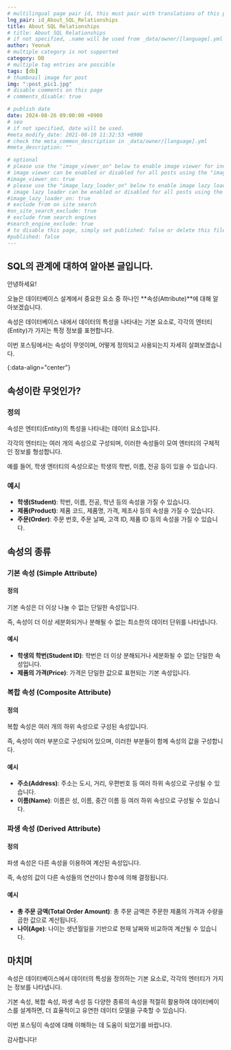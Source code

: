 ```yaml
---
# multilingual page pair id, this must pair with translations of this page. (This name must be unique)
lng_pair: id_About_SQL_Relationships
title: About SQL Relationships
# title: About SQL Relationships
# if not specified, .name will be used from _data/owner/[language].yml
author: Yeonuk
# multiple category is not supported
category: DB
# multiple tag entries are possible
tags: [db]
# thumbnail image for post
img: ":post_pic1.jpg"
# disable comments on this page
# comments_disable: true

# publish date
date: 2024-08-26 09:00:00 +0900
# seo
# if not specified, date will be used.
#meta_modify_date: 2021-08-10 11:32:53 +0900
# check the meta_common_description in _data/owner/[language].yml
#meta_description: ""

# optional
# please use the "image_viewer_on" below to enable image viewer for individual pages or posts (_posts/ or [language]/_posts folders).
# image viewer can be enabled or disabled for all posts using the "image_viewer_posts: true" setting in _data/conf/main.yml.
#image_viewer_on: true
# please use the "image_lazy_loader_on" below to enable image lazy loader for individual pages or posts (_posts/ or [language]/_posts folders).
# image lazy loader can be enabled or disabled for all posts using the "image_lazy_loader_posts: true" setting in _data/conf/main.yml.
#image_lazy_loader_on: true
# exclude from on site search
#on_site_search_exclude: true
# exclude from search engines
#search_engine_exclude: true
# to disable this page, simply set published: false or delete this file
#published: false
---
```


<!-- outline-start -->

## SQL의 관계에 대하여 알아본 글입니다.

안녕하세요!

오늘은 데이터베이스 설계에서 중요한 요소 중 하나인 **속성(Attribute)**에 대해 알아보겠습니다.

속성은 데이터베이스 내에서 데이터의 특성을 나타내는 기본 요소로, 각각의 엔터티(Entity)가 가지는 특정 정보를 표현합니다.

이번 포스팅에서는 속성이 무엇이며, 어떻게 정의되고 사용되는지 자세히 살펴보겠습니다.

{:data-align="center"}

<!-- outline-end -->

## 속성이란 무엇인가?

### 정의

속성은 엔터티(Entity)의 특성을 나타내는 데이터 요소입니다.

각각의 엔터티는 여러 개의 속성으로 구성되며, 이러한 속성들이 모여 엔터티의 구체적인 정보를 형성합니다.

예를 들어, 학생 엔터티의 속성으로는 학생의 학번, 이름, 전공 등이 있을 수 있습니다.

### 예시

- **학생(Student)**: 학번, 이름, 전공, 학년 등의 속성을 가질 수 있습니다.
- **제품(Product)**: 제품 코드, 제품명, 가격, 제조사 등의 속성을 가질 수 있습니다.
- **주문(Order)**: 주문 번호, 주문 날짜, 고객 ID, 제품 ID 등의 속성을 가질 수 있습니다.

## 속성의 종류

### 기본 속성 (Simple Attribute)

#### 정의

기본 속성은 더 이상 나눌 수 없는 단일한 속성입니다.

즉, 속성이 더 이상 세분화되거나 분해될 수 없는 최소한의 데이터 단위를 나타냅니다.

#### 예시

- **학생의 학번(Student ID)**: 학번은 더 이상 분해되거나 세분화될 수 없는 단일한 속성입니다.
- **제품의 가격(Price)**: 가격은 단일한 값으로 표현되는 기본 속성입니다.

### 복합 속성 (Composite Attribute)

#### 정의

복합 속성은 여러 개의 하위 속성으로 구성된 속성입니다.

즉, 속성이 여러 부분으로 구성되어 있으며, 이러한 부분들이 함께 속성의 값을 구성합니다.

#### 예시

- **주소(Address)**: 주소는 도시, 거리, 우편번호 등 여러 하위 속성으로 구성될 수 있습니다.
- **이름(Name)**: 이름은 성, 이름, 중간 이름 등 여러 하위 속성으로 구성될 수 있습니다.

### 파생 속성 (Derived Attribute)

#### 정의

파생 속성은 다른 속성을 이용하여 계산된 속성입니다.

즉, 속성의 값이 다른 속성들의 연산이나 함수에 의해 결정됩니다.

#### 예시

- **총 주문 금액(Total Order Amount)**: 총 주문 금액은 주문한 제품의 가격과 수량을 곱한 값으로 계산됩니다.
- **나이(Age)**: 나이는 생년월일을 기반으로 현재 날짜와 비교하여 계산될 수 있습니다.

## 마치며

속성은 데이터베이스에서 데이터의 특성을 정의하는 기본 요소로, 각각의 엔터티가 가지는 정보를 나타냅니다.

기본 속성, 복합 속성, 파생 속성 등 다양한 종류의 속성을 적절히 활용하여 데이터베이스를 설계하면, 더 효율적이고 유연한 데이터 모델을 구축할 수 있습니다.

이번 포스팅이 속성에 대해 이해하는 데 도움이 되었기를 바랍니다.

감사합니다!
